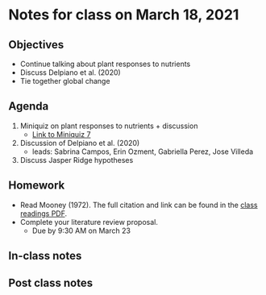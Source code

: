 # Notes for class on March 18, 2021

## Objectives
- Continue talking about plant responses to nutrients
- Discuss Delpiano et al. (2020)
- Tie together global change

## Agenda
1. Miniquiz on plant responses to nutrients + discussion
	- [Link to Miniquiz 7](../MiniQuizzes/miniquiz7_03.18.2021.md)
2. Discussion of Delpiano et al. (2020)
	- leads: Sabrina Campos, Erin Ozment, Gabriella Perez, Jose Villeda
3. Discuss Jasper Ridge hypotheses

## Homework
- Read Mooney (1972). The full citation and link can be found in the 
[class readings PDF](../Readings/readings_ecophys_sp2021.pdf).
- Complete your literature review proposal.
	- Due by 9:30 AM on March 23

## In-class notes

## Post class notes
